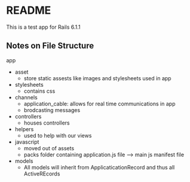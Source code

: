 # README

This is a test app for Rails 6.1.1
## Notes on File Structure

app
- asset
    - store static assests like images and stylesheets used in app
- stylesheets
    - contains css
 - channels
    - application_cable: allows for real time communications in app
    - brodcasting messages
 - controllers
    - houses controllers
 - helpers
    - used to help with our views
 - javascript
    - moved out of assets 
    - packs folder containing application.js file --> main js manifest file
- models
    - All models will inherit from ApplicaticationRecord and thus all ActiveREcords
